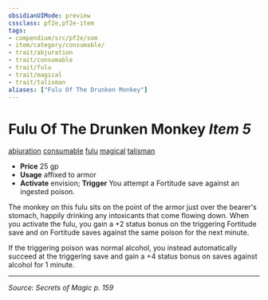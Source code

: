 ```yaml
---
obsidianUIMode: preview
cssclass: pf2e,pf2e-item
tags:
- compendium/src/pf2e/som
- item/category/consumable/
- trait/abjuration
- trait/consumable
- trait/fulu
- trait/magical
- trait/talisman
aliases: ["Fulu Of The Drunken Monkey"]
---
```

# Fulu Of The Drunken Monkey *Item 5*  
[abjuration](abjuration.md "Abjuration School Trait")  [consumable](consumable.md "Consumable Item Trait")  [fulu](fulu-som.md "Fulu Item Trait")  [magical](magical.md "Magical Item Trait")  [talisman](talisman.md "Talisman Item Trait")  

- **Price** 25 gp
- **Usage** affixed to armor
- **Activate** envision; **Trigger** You attempt a Fortitude save against an ingested poison.

The monkey on this fulu sits on the point of the armor just over the bearer's stomach, happily drinking any intoxicants that come flowing down. When you activate the fulu, you gain a +2 status bonus on the triggering Fortitude save and on Fortitude saves against the same poison for the next minute.

If the triggering poison was normal alcohol, you instead automatically succeed at the triggering save and gain a +4 status bonus on saves against alcohol for 1 minute.


---
*Source: Secrets of Magic p. 159*